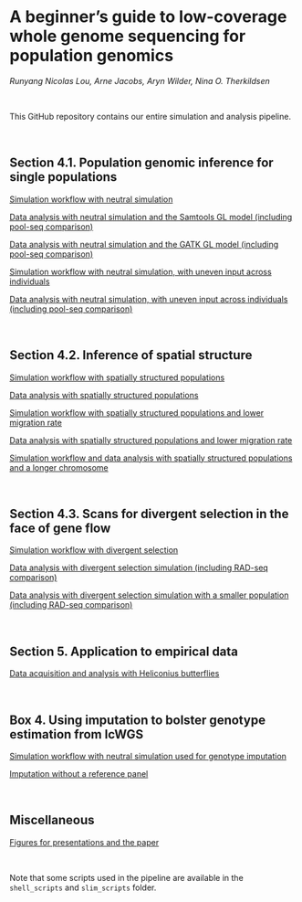 # A beginner’s guide to low-coverage whole genome sequencing for population genomics

*Runyang Nicolas Lou, Arne Jacobs, Aryn Wilder, Nina O. Therkildsen*

<br> 

This GitHub repository contains our entire simulation and analysis pipeline. 

<br> 

## Section 4.1. Population genomic inference for single populations

[Simulation workflow with neutral simulation](https://github.com/therkildsen-lab/lcwgs-simulation/blob/master/markdowns/simulation_workflow_neutral_sim.md)

[Data analysis with neutral simulation and the Samtools GL model (including pool-seq comparison)](https://github.com/therkildsen-lab/lcwgs-simulation/blob/master/markdowns/data_analysis_neutral.md)

[Data analysis with neutral simulation and the GATK GL model (including pool-seq comparison)](https://github.com/therkildsen-lab/lcwgs-simulation/blob/master/markdowns/data_analysis_neutral_gatk.md)

[Simulation workflow with neutral simulation, with uneven input across individuals](https://github.com/therkildsen-lab/lcwgs-simulation/blob/master/markdowns/simulation_workflow_neutral_sim_uneven_input.md)

[Data analysis with neutral simulation, with uneven input across individuals (including pool-seq comparison)](https://github.com/therkildsen-lab/lcwgs-simulation/blob/master/markdowns/data_analysis_neutral_uneven_input.md)

<br> 

## Section 4.2. Inference of spatial structure

[Simulation workflow with spatially structured populations](https://github.com/therkildsen-lab/lcwgs-simulation/blob/master/markdowns/simulation_workflow_spatial_pop_sim.md)

[Data analysis with spatially structured populations](https://github.com/therkildsen-lab/lcwgs-simulation/blob/master/markdowns/data_analysis_spatial_pop.md)

[Simulation workflow with spatially structured populations and lower migration rate](https://github.com/therkildsen-lab/lcwgs-simulation/blob/master/markdowns/simulation_workflow_spatial_pop_sim_lower_migration.md)

[Data analysis with spatially structured populations and lower migration rate](https://github.com/therkildsen-lab/lcwgs-simulation/blob/master/markdowns/data_analysis_spatial_pop_lower_m.md)

[Simulation workflow and data analysis with spatially structured populations and a longer chromosome](https://github.com/therkildsen-lab/lcwgs-simulation/blob/master/markdowns/simulation_workflow_spatial_pop_sim_longer_chr.md)

<br> 

## Section 4.3. Scans for divergent selection in the face of gene flow

[Simulation workflow with divergent selection](https://github.com/therkildsen-lab/lcwgs-simulation/blob/master/markdowns/simulation_workflow_two_pop_sim_fixed_m2_pos.md)

[Data analysis with divergent selection simulation (including RAD-seq comparison)](https://github.com/therkildsen-lab/lcwgs-simulation/blob/master/markdowns/data_analysis_two_pop_fixed_m2_pos.md)

[Data analysis with divergent selection simulation with a smaller population (including RAD-seq comparison)](https://github.com/therkildsen-lab/lcwgs-simulation/blob/master/markdowns/data_analysis_two_pop_lower_s_lower_r.md)

<br> 

## Section 5. Application to empirical data

[Data acquisition and analysis with Heliconius butterflies](https://github.com/therkildsen-lab/lcwgs-simulation/blob/master/markdowns/empirical_data.md)

<br> 

## Box 4. Using imputation to bolster genotype estimation from lcWGS

[Simulation workflow with neutral simulation used for genotype imputation](https://github.com/therkildsen-lab/lcwgs-simulation/blob/master/markdowns/simulation_workflow_neutral_sim_with_replacement.md)

[Imputation without a reference panel](https://github.com/therkildsen-lab/lcwgs-simulation/blob/master/markdowns/imputation.md)

<br> 

## Miscellaneous

[Figures for presentations and the paper](https://github.com/therkildsen-lab/lcwgs-simulation/blob/master/markdowns/figures.md)

<br> 

Note that some scripts used in the pipeline are available in the `shell_scripts` and `slim_scripts` folder.
